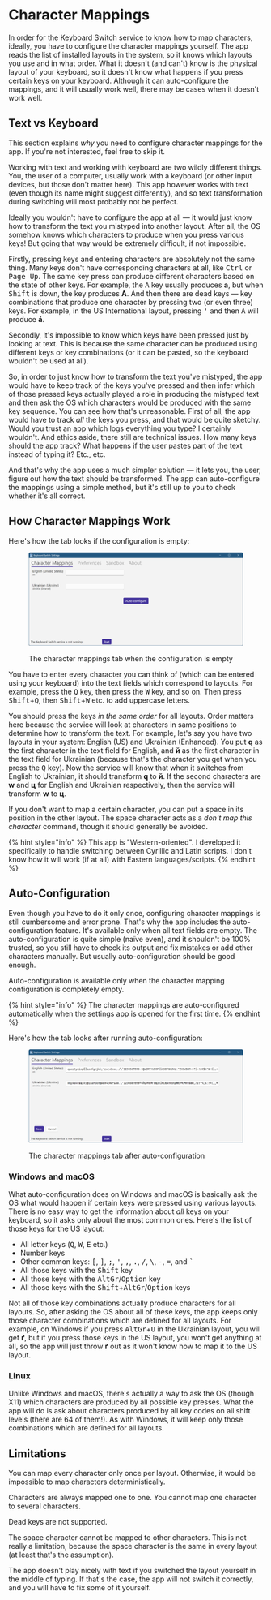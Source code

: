 # Character Mappings

In order for the Keyboard Switch service to know how to map characters, ideally, you have to configure the character mappings yourself. The app reads the list of installed layouts in the system, so it knows which layouts you use and in what order. What it doesn't (and can't) know is the physical layout of your keyboard, so it doesn't know what happens if you press certain keys on your keyboard. Although it can auto-configure the mappings, and it will usually work well, there may be cases when it doesn't work well.

## Text vs Keyboard

This section explains _why_ you need to configure character mappings for the app. If you're not interested, feel free to skip it.

Working with text and working with keyboard are two wildly different things. You, the user of a computer, usually work with a keyboard (or other input devices, but those don't matter here). This app however works with text (even though its name might suggest differently), and so text transformation during switching will most probably not be perfect.

Ideally you wouldn't have to configure the app at all — it would just know how to transform the text you mistyped into another layout. After all, the OS somehow knows which characters to produce when you press various keys! But going that way would be extremely difficult, if not impossible.

Firstly, pressing keys and entering characters are absolutely not the same thing. Many keys don't have corresponding characters at all, like <kbd>Ctrl</kbd> or <kbd>Page Up</kbd>. The same key press can produce different characters based on the state of other keys. For example, the <kbd>A</kbd> key usually produces **a**, but when <kbd>Shift</kbd> is down, the key produces **A**. And then there are dead keys — key combinations that produce one character by pressing two (or even three) keys. For example, in the US International layout, pressing <kbd>'</kbd> and then <kbd>A</kbd> will produce **á**.

Secondly, it's impossible to know which keys have been pressed just by looking at text. This is because the same character can be produced using different keys or key combinations (or it can be pasted, so the keyboard wouldn't be used at all).

So, in order to just know how to transform the text you've mistyped, the app would have to keep track of the keys you've pressed and then infer which of those pressed keys actually played a role in producing the mistyped text and then ask the OS which characters would be produced with the same key sequence. You can see how that's unreasonable. First of all, the app would have to track _all_ the keys you press, and that would be quite sketchy. Would you trust an app which logs everything you type? I certainly wouldn't. And ethics aside, there still are technical issues. How many keys should the app track? What happens if the user pastes part of the text instead of typing it? Etc., etc.

And that's why the app uses a much simpler solution — it lets you, the user, figure out how the text should be transformed. The app can auto-configure the mappings using a simple method, but it's still up to you to check whether it's all correct.

## How Character Mappings Work

Here's how the tab looks if the configuration is empty:

<figure><img src="../.gitbook/assets/v4.2-screen-char-mappings-empty.png" alt="The character mapping tab when the configuration is empty"><figcaption><p>The character mappings tab when the configuration is empty</p></figcaption></figure>

You have to enter every character you can think of (which can be entered using your keyboard) into the text fields which correspond to layouts. For example, press the <kbd>Q</kbd> key, then press the <kbd>W</kbd> key, and so on. Then press <kbd>Shift</kbd>+<kbd>Q</kbd>, then <kbd>Shift</kbd>+<kbd>W</kbd> etc. to add uppercase letters.

You should press the keys _in the same order_ for all layouts. Order matters here because the service will look at characters in same positions to determine how to transform the text. For example, let's say you have two layouts in your system: English (US) and Ukrainian (Enhanced). You put **q** as the first character in the text field for English, and **й** as the first character in the text field for Ukrainian (because that's the character you get when you press the <kbd>Q</kbd> key). Now the service will know that when it switches from English to Ukrainian, it should transform **q** to **й**. If the second characters are **w** and **ц** for English and Ukrainian respectively, then the service will transform **w** to **ц**.

If you don't want to map a certain character, you can put a space in its position in the other layout. The space character acts as a _don't map this character_ command, though it should generally be avoided.

{% hint style="info" %}
This app is "Western-oriented". I developed it specifically to handle switching between Cyrillic and Latin scripts. I don't know how it will work (if at all) with Eastern languages/scripts.
{% endhint %}

## Auto-Configuration

Even though you have to do it only once, configuring character mappings is still cumbersome and error prone. That's why the app includes the auto-configuration feature. It's available only when all text fields are empty. The auto-configuration is quite simple (naïve even), and it shouldn't be 100% trusted, so you still have to check its output and fix mistakes or add other characters manually. But usually auto-configuration should be good enough.

Auto-configuration is available only when the character mapping configuration is completely empty.

{% hint style="info" %}
The character mappings are auto-configured automatically when the settings app is opened for the first time.
{% endhint %}

Here's how the tab looks after running auto-configuration:

<figure><img src="../.gitbook/assets/v4.2-screen-auto-configuration.png" alt="The character mapping tab after auto-configuration"><figcaption><p>The character mappings tab after auto-configuration</p></figcaption></figure>

### Windows and macOS

What auto-configuration does on Windows and macOS is basically ask the OS what would happen if certain keys were pressed using various layouts. There is no easy way to get the information about _all_ keys on your keyboard, so it asks only about the most common ones. Here's the list of those keys for the US layout:

* All letter keys (<kbd>Q</kbd>, <kbd>W</kbd>, <kbd>E</kbd> etc.)
* Number keys
* Other common keys: <kbd>\[</kbd>, <kbd>]</kbd>, <kbd>;</kbd>, <kbd>'</kbd>, <kbd>,</kbd>, <kbd>.</kbd>, <kbd>/</kbd>, <kbd>\\</kbd>, <kbd>-</kbd>, <kbd>=</kbd>, and <kbd>\`</kbd>
* All those keys with the <kbd>Shift</kbd> key
* All those keys with the <kbd>AltGr</kbd>/<kbd>Option</kbd> key
* All those keys with the <kbd>Shift</kbd>+<kbd>AltGr</kbd>/<kbd>Option</kbd> keys

Not all of those key combinations actually produce characters for all layouts. So, after asking the OS about all of these keys, the app keeps only those character combinations which are defined for all layouts. For example, on Windows if you press <kbd>AltGr</kbd>+<kbd>U</kbd> in the Ukrainian layout, you will get **ґ**, but if you press those keys in the US layout, you won't get anything at all, so the app will just throw **ґ** out as it won't know how to map it to the US layout.

### Linux

Unlike Windows and macOS, there's actually a way to ask the OS (though X11) which characters are produced by all possible key presses. What the app will do is ask about characters produced by all key codes on all shift levels (there are 64 of them!). As with Windows, it will keep only those combinations which are defined for all layouts.

## Limitations

You can map every character only once per layout. Otherwise, it would be impossible to map characters deterministically.

Characters are always mapped one to one. You cannot map one character to several characters.

Dead keys are not supported.

The space character cannot be mapped to other characters. This is not really a limitation, because the space character is the same in every layout (at least that's the assumption).

The app doesn't play nicely with text if you switched the layout yourself in the middle of typing. If that's the case, the app will not switch it correctly, and you will have to fix some of it yourself.
